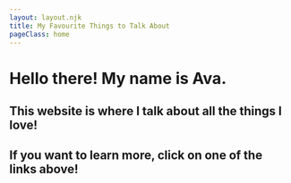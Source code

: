 ```yaml
---
layout: layout.njk
title: My Favourite Things to Talk About
pageClass: home
---
```

# Hello there!  My name is Ava.

## This website is where I talk about all the things I love!

## If you want to learn more, click on one of the links above!